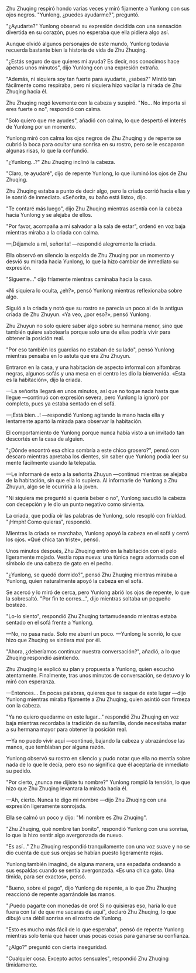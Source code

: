 
Zhu Zhuqing respiró hondo varias veces y miró fijamente a Yunlong con sus ojos negros. "Yunlong, ¿puedes ayudarme?", preguntó.

"¿Ayudarte?" Yunlong observó su expresión decidida con una sensación divertida en su corazón, pues no esperaba que ella pidiera algo así.

Aunque olvidó algunos personajes de este mundo, Yunlong todavía recuerda bastante bien la historia de vida de Zhu Zhuqing.

"¿Estás seguro de que quieres mi ayuda? Es decir, nos conocimos hace apenas unos minutos", dijo Yunlong con una expresión extraña.

"Además, ni siquiera soy tan fuerte para ayudarte, ¿sabes?" Mintió tan fácilmente como respiraba, pero ni siquiera hizo vacilar la mirada de Zhu Zhuqing hacia él.

Zhu Zhuqing negó levemente con la cabeza y suspiró. "No... No importa si eres fuerte o no", respondió con calma.

"Solo quiero que me ayudes", añadió con calma, lo que despertó el interés de Yunlong por un momento.

Yunlong miró con calma los ojos negros de Zhu Zhuqing y de repente se cubrió la boca para ocultar una sonrisa en su rostro, pero se le escaparon algunas risas, lo que la confundió.

"¿Yunlong...?" Zhu Zhuqing inclinó la cabeza.

"Claro, te ayudaré", dijo de repente Yunlong, lo que iluminó los ojos de Zhu Zhuqing.

Zhu Zhuqing estaba a punto de decir algo, pero la criada corrió hacia ellas y le sonrió de inmediato. «Señorita, su baño está listo», dijo.

"Te contaré más luego", dijo Zhu Zhuqing mientras asentía con la cabeza hacia Yunlong y se alejaba de ellos.

"Por favor, acompaña a mi salvador a la sala de estar", ordenó en voz baja mientras miraba a la criada con calma.

—¡Déjamelo a mí, señorita! —respondió alegremente la criada.

Ella observó en silencio la espalda de Zhu Zhuqing por un momento y desvió su mirada hacia Yunlong, lo que la hizo cambiar de inmediato su expresión.

"Sígueme..." dijo fríamente mientras caminaba hacia la casa.

«Ni siquiera lo oculta, ¿eh?», pensó Yunlong mientras reflexionaba sobre algo.

Siguió a la criada y notó que su rostro se parecía un poco al de la antigua criada de Zhu Zhuyun. «Ya veo, ¿por eso?», pensó Yunlong.

Zhu Zhuyun no solo quiere saber algo sobre su hermana menor, sino que también quiere sabotearla porque solo una de ellas podría vivir para obtener la posición real.

"Por eso también los guardias no estaban de su lado", pensó Yunlong mientras pensaba en lo astuta que era Zhu Zhuyun.

Entraron en la casa, y una habitación de aspecto informal con alfombras negras, algunos sofás y una mesa en el centro les dio la bienvenida. «Esta es la habitación», dijo la criada.

—La señorita llegará en unos minutos, así que no toque nada hasta que llegue —continuó con expresión severa, pero Yunlong la ignoró por completo, pues ya estaba sentado en el sofá.

—¡Está bien...! —respondió Yunlong agitando la mano hacia ella y lentamente apartó la mirada para observar la habitación.

El comportamiento de Yunlong porque nunca había visto a un invitado tan descortés en la casa de alguien.

"¿Dónde encontró esa chica sombría a este chico grosero?", pensó con descaro mientras apretaba los dientes, sin saber que Yunlong podía leer su mente fácilmente usando la telepatía.

—Le informaré de esto a la señorita Zhuyun —continuó mientras se alejaba de la habitación, sin que ella lo supiera. Al informarle de Yunlong a Zhu Zhuyun, algo se le ocurriría a la joven.

"Ni siquiera me preguntó si quería beber o no", Yunlong sacudió la cabeza con decepción y le dio un punto negativo como sirvienta.

La criada, que podía oír las palabras de Yunlong, solo resopló con frialdad. "¡Hmph! Como quieras", respondió.

Mientras la criada se marchaba, Yunlong apoyó la cabeza en el sofá y cerró los ojos. «Qué chica tan triste», pensó.

Unos minutos después, Zhu Zhuqing entró en la habitación con el pelo ligeramente mojado. Vestía ropa nueva: una túnica negra adornada con el símbolo de una cabeza de gato en el pecho.

"¿Yunlong, se quedó dormido?", pensó Zhu Zhuqing mientras miraba a Yunlong, quien naturalmente apoyó la cabeza en el sofá.

Se acercó y lo miró de cerca, pero Yunlong abrió los ojos de repente, lo que la sobresaltó. "Por fin te corres...", dijo mientras soltaba un pequeño bostezo.

"Lo-lo siento", respondió Zhu Zhuqing tartamudeando mientras estaba sentado en el sofá frente a Yunlong.

—No, no pasa nada. Solo me aburrí un poco. —Yunlong le sonrió, lo que hizo que Zhuqing se sintiera mal por él.

"Ahora, ¿deberíamos continuar nuestra conversación?", añadió, a lo que Zhuqing respondió asintiendo.

Zhu Zhuqing le explicó su plan y propuesta a Yunlong, quien escuchó atentamente. Finalmente, tras unos minutos de conversación, se detuvo y lo miró con esperanza.

—Entonces... En pocas palabras, quieres que te saque de este lugar —dijo Yunlong mientras miraba fijamente a Zhu Zhuqing, quien asintió con firmeza con la cabeza.

"Ya no quiero quedarme en este lugar..." respondió Zhu Zhuqing en voz baja mientras recordaba la tradición de su familia, donde necesitaba matar a su hermana mayor para obtener la posición real.

—Ya no puedo vivir aquí —continuó, bajando la cabeza y abrazándose las manos, que temblaban por alguna razón.

Yunlong observó su rostro en silencio y pudo notar que ella no mentía sobre nada de lo que le decía, pero eso no significa que él aceptaría de inmediato su pedido.

"Por cierto, ¿nunca me dijiste tu nombre?" Yunlong rompió la tensión, lo que hizo que Zhu Zhuqing levantara la mirada hacia él.

—Ah, cierto. Nunca te digo mi nombre —dijo Zhu Zhuqing con una expresión ligeramente sonrojada.

Ella se calmó un poco y dijo: "Mi nombre es Zhu Zhuqing".

"Zhu Zhuqing, qué nombre tan bonito", respondió Yunlong con una sonrisa, lo que la hizo sentir algo avergonzada de nuevo.

"Es así..." Zhu Zhuqing respondió tranquilamente con una voz suave y no se dio cuenta de que sus orejas se habían puesto ligeramente rojas.

Yunlong también imaginó, de alguna manera, una espadaña ondeando a sus espaldas cuando se sentía avergonzada. «Es una chica gato. Una tímida, para ser exactos», pensó.

"Bueno, sobre el pago", dijo Yunlong de repente, a lo que Zhu Zhuqing reaccionó de repente agarrándole las manos.

"¡Puedo pagarte con monedas de oro! Si no quisieras eso, haría lo que fuera con tal de que me sacaras de aquí", declaró Zhu Zhuqing, lo que dibujó una débil sonrisa en el rostro de Yunlong.

"Esto es mucho más fácil de lo que esperaba", pensó de repente Yunlong mientras solo tenía que hacer unas pocas cosas para ganarse su confianza.

"¿Algo?" preguntó con cierta inseguridad.

"Cualquier cosa. Excepto actos sensuales", respondió Zhu Zhuqing tímidamente.